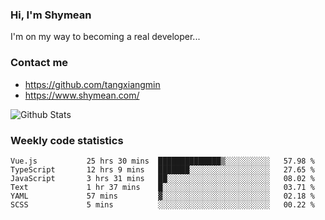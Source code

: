 ### Hi, I'm Shymean

I'm on my way to becoming a real developer...

### Contact me

- <https://github.com/tangxiangmin>
- <https://www.shymean.com/>

![Github Stats](https://github-readme-stats.vercel.app/api?username=tangxiangmin&show_icons=true&theme=dark)


###  Weekly code statistics

<!--START_SECTION:waka-->

```text
Vue.js           25 hrs 30 mins  ██████████████▒░░░░░░░░░░   57.98 %
TypeScript       12 hrs 9 mins   ███████░░░░░░░░░░░░░░░░░░   27.65 %
JavaScript       3 hrs 31 mins   ██░░░░░░░░░░░░░░░░░░░░░░░   08.02 %
Text             1 hr 37 mins    █░░░░░░░░░░░░░░░░░░░░░░░░   03.71 %
YAML             57 mins         ▓░░░░░░░░░░░░░░░░░░░░░░░░   02.18 %
SCSS             5 mins          ░░░░░░░░░░░░░░░░░░░░░░░░░   00.22 %
```

<!--END_SECTION:waka-->
